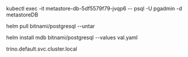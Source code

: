 kubectl exec -it metastore-db-5df5579f79-jvqp6 -- psql -U pgadmin -d metastoreDB

helm pull bitnami/postgresql --untar

helm install mdb bitnami/postgresql --values val.yaml

trino.default.svc.cluster.local